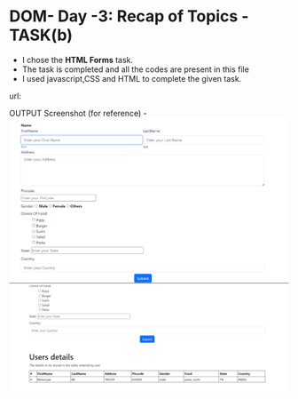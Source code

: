 # DOM- Day -3: Recap of Topics - TASK(b)

- I chose the **HTML Forms** task.    
- The task is completed and all the codes are present in this file     
- I used javascript,CSS and HTML to complete the given task.   

url:

OUTPUT Screenshot (for reference)
-![](Screenshot%202024-03-02%20154232.png)
![](Screenshot%202024-03-02%20160317.png)
